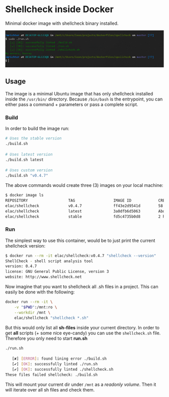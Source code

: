 # Shellcheck inside Docker

Minimal docker image with shellcheck binary installed.

![Successful linting of multiple files](../doc/spellcheck/success.png "Example Screen")

## Usage

The image is a minimal Ubuntu image that has only shellcheck installed inside the `/usr/bin/` directory.
Because `/bin/bash` is the entrypoint, you can either pass a command + parameters or pass a complete script.

### Build

In order to build the image run:

```sh
# Uses the stable version
./build.sh

# Uses latest version
./build.sh latest

# Uses custom version
./build.sh "v0.4.7"
```

The above commands would create three (3) images on your local machine:

```sh
$ docker image ls
REPOSITORY                  TAG                 IMAGE ID            CREATED              SIZE
elac/shellcheck             v0.4.7              ff43e2d9541d        58 seconds ago       127MB
elac/shellcheck             latest              3a0dfb6d5063        About a minute ago   102MB
elac/shellcheck             stable              fd5c4735b0d8        2 hours ago          101MB
```

### Run

The simplest way to use this container, would be to just print the current shellcheck version:

```sh
$ docker run --rm -it elac/shellcheck:v0.4.7 "shellcheck --version"
ShellCheck - shell script analysis tool
version: 0.4.7
license: GNU General Public License, version 3
website: http://www.shellcheck.net
```

Now imagine that you want to shellcheck all .sh files in a project. This can easily be done with the following:

```sh
docker run --rm -it \
    -v "$PWD":/mnt:ro \
    --workdir /mnt \
    elac/shellcheck "shellcheck *.sh"
```

But this would only list all **sh-files** inside your current directory. In order to get **all** scripts (+ some nice eye-candy) you can use the `shellcheck.sh` file.
Therefore you only need to start **run.sh**

```sh
./run.sh

   [✘] [ERROR]: found lining error ./build.sh
   [✔] [OK]: successfully linted ./run.sh
   [✔] [OK]: successfully linted ./shellcheck.sh
These files failed shellcheck: ./build.sh
```

This will mount your current dir under `/mnt` as a *readonly volume*. Then it will iterate over all sh files and check them.
